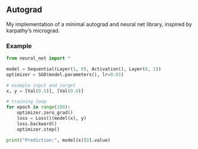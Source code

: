 ## Autograd

My implementation of a minimal autograd and neural net library, inspired by karpathy’s micrograd. 

### Example

```python
from neural_net import *

model = Sequential(Layer(1, 8), Activation(), Layer(8, 1))
optimizer = SGD(model.parameters(), lr=0.01)

# example input and target
x, y = [Val(0.5)], [Val(0.8)]

# training loop
for epoch in range(100):
    optimizer.zero_grad()
    loss = Loss()(model(x), y)
    loss.backward()
    optimizer.step()

print("Prediction:", model(x)[0].value)

